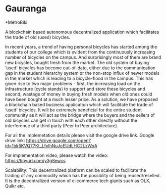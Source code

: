 # Gauranga
*MetroBiki

A blockchain based autonomous decentralized application which facilitates the trade of old (used) bicycles.

In recent years, a trend of having personal bicycles has started among the students of our college which is evident from the continuously increasing number of bicycles on the campus. And surprisingly most of them are brand new bicycles, bought fresh from the market. The old system of buying ‘used’ bicycles has become out-of-date, either due to the communication gap in the student hierarchy system or the non-stop influx of newer models in the market which is leading to a bicycle-flood in the campus. This has given rise to two major problems - first, the increasing load on the infrastructure (cycle stands) to support and store these bicycles and second, wastage of money in buying fresh models when old ones could have been bought at a much lesser price.
As a solution, we have proposed a blockchain based business application which will facilitate the trade of ‘used’ bicycles. It will be extremely beneficial for the entire student community as it will act as the bridge where the buyers and the sellers of old bicycles can get in touch with each other directly without the interference of a third party (Peer to Peer architecture). 

For all the implemetation details please visit the google drive link.
Google drive link: https://drive.google.com/open?id=1bk5KVQ77Kt_LfxIhNuJoEUdLHC2LzWqA

For implementation video, please watch the video:
https://tinyurl.com/y3g8ewcs

Scalability:
This decentralized platform can be scaled to facilitate the trading of any commodity which has the possiblity of being reused/reselled. It is the decentralized version of e-commerce tech giants such as OLX, Quikr etc.


